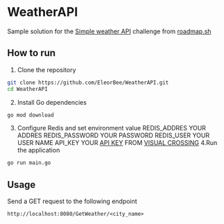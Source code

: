 # WeatherAPI
Sample solution for the [Simple weather API](https://roadmap.sh/projects/weather-api-wrapper-service) challenge from [roadmap.sh](https://roadmap.sh/projects/task-tracker)

## How to run
1. Clone the repository
  ```bash
  git clone https://github.com/EleorBee/WeatherAPI.git
  cd WeatherAPI
  ```
2. Install Go dependencies
  ```bash
  go mod download
  ```
3. Configure Redis and set environment value
  REDIS_ADDRES   YOUR ADDRES
  REDIS_PASSWORD YOUR PASSWORD
  REDIS_USER     YOUR USER NAME
  API_KEY        YOUR [API KEY](https://www.visualcrossing.com/account) FROM [VISUAL CROSSING](https://www.visualcrossing.com/)
4.Run the application
```bash
go run main.go
```
## Usage
Send a GET request to the following endpoint
```
http://localhost:8080/GetWeather/<city_name>
```
